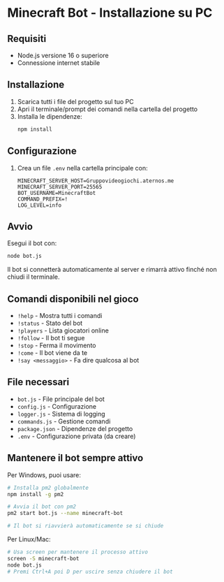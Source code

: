 # Minecraft Bot - Installazione su PC

## Requisiti
- Node.js versione 16 o superiore
- Connessione internet stabile

## Installazione

1. Scarica tutti i file del progetto sul tuo PC
2. Apri il terminale/prompt dei comandi nella cartella del progetto
3. Installa le dipendenze:
   ```bash
   npm install
   ```

## Configurazione

1. Crea un file `.env` nella cartella principale con:
   ```
   MINECRAFT_SERVER_HOST=Gruppovideogiochi.aternos.me
   MINECRAFT_SERVER_PORT=25565
   BOT_USERNAME=MinecraftBot
   COMMAND_PREFIX=!
   LOG_LEVEL=info
   ```

## Avvio

Esegui il bot con:
```bash
node bot.js
```

Il bot si connetterà automaticamente al server e rimarrà attivo finché non chiudi il terminale.

## Comandi disponibili nel gioco

- `!help` - Mostra tutti i comandi
- `!status` - Stato del bot
- `!players` - Lista giocatori online
- `!follow` - Il bot ti segue
- `!stop` - Ferma il movimento
- `!come` - Il bot viene da te
- `!say <messaggio>` - Fa dire qualcosa al bot

## File necessari

- `bot.js` - File principale del bot
- `config.js` - Configurazione
- `logger.js` - Sistema di logging
- `commands.js` - Gestione comandi
- `package.json` - Dipendenze del progetto
- `.env` - Configurazione privata (da creare)

## Mantenere il bot sempre attivo

Per Windows, puoi usare:
```bash
# Installa pm2 globalmente
npm install -g pm2

# Avvia il bot con pm2
pm2 start bot.js --name minecraft-bot

# Il bot si riavvierà automaticamente se si chiude
```

Per Linux/Mac:
```bash
# Usa screen per mantenere il processo attivo
screen -S minecraft-bot
node bot.js
# Premi Ctrl+A poi D per uscire senza chiudere il bot
```
